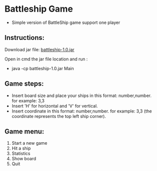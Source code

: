 # Battleship Game
- Simple version of BattleShip game support one player

## Instructions:

 Download jar file:
  [battleship-1.0.jar](BattleshipGame/target/battleship-1.0.jar)

 Open in cmd the jar file location and run  :
  - java -cp battleship-1.0.jar Main

## Game steps:
 - Insert board size and place your ships in this format: number,number. for example: 3,3
 - Insert 'H' for horizontal and 'V' for vertical.
 - Insert coordinate in this format: number,number. for example: 3,3 (the coordinate represents the top left ship corner).

## Game menu:
 1. Start a new game
 2. Hit a ship 
 3. Statistics
 4. Show board
 5. Quit
 
